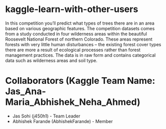 # kaggle-learn-with-other-users
In this competition you’ll predict what types of trees there are in an area based on various geographic features.  The competition datasets comes from a study conducted in four wilderness areas within the beautiful Roosevelt National Forest of northern Colorado. These areas represent forests with very little human disturbances – the existing forest cover types there are more a result of ecological processes rather than forest management practices.  The data is in raw form and contains categorical data such as wilderness areas and soil type.

# Collaborators (Kaggle Team Name: Jas_Ana-Maria_Abhishek_Neha_Ahmed)

* Jas Sohi (j450h1) - Team Leader
* Abhishek Farande (AbhishekFarande) - Member
